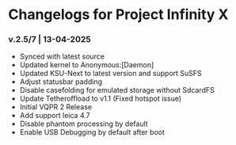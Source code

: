 # Changelogs for Project Infinity X

### v.2.5/7 | 13-04-2025
- Synced with latest source
- Updated kernel to Anonymous:[Daemon]
- Updated KSU-Next to latest version and support SuSFS
- Adjust statusbar padding
- Disable casefolding for emulated storage without SdcardFS
- Update Tetheroffload to v1.1 (Fixed hotspot issue)
- Initial VQPR 2 Release
- Add support leica 4.7
- Disable phantom processing by default
- Enable USB Debugging by default after boot
